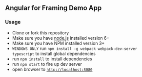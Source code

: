 ## Angular for Framing Demo App

### Usage
- Clone or fork this repository
- Make sure you have [node.js](https://nodejs.org/) installed version 6+
- Make sure you have NPM installed version 3+
- `WINDOWS ONLY` run `npm install -g webpack webpack-dev-server typescript` to install global dependencies
- run `npm install` to install dependencies
- run `npm start` to fire up dev server
- open browser to [`http://localhost:8080`](http://localhost:8080)
